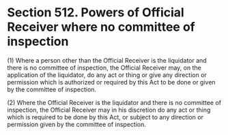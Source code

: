 # Section 512. Powers of Official Receiver where no committee of inspection

\(1\) Where a person other than the Official Receiver is the liquidator and there is no committee of inspection, the Official Receiver may, on the application of the liquidator, do any act or thing or give any direction or permission which is authorized or required by this Act to be done or given by the committee of inspection.

\(2\) Where the Official Receiver is the liquidator and there is no committee of inspection, the Official Receiver may in his discretion do any act or thing which is required to be done by this Act, or subject to any direction or permission given by the committee of inspection.

